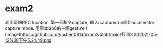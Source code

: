 # exam2
利用兩個RPC fucntion:
第一個指令capture, 輸入/capture/run開始accelerator capture mode.
用原本lab8的三個gesture
![image]https://github.com/yuchen0816/exam2/blob/main/截圖%202021-05-12%20下午5.24.49.png

